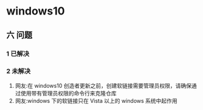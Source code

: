 # windows10

## 六 问题
### 1 已解决
### 2 未解决
1. 网友:在 windows10 创造者更新之前，创建软链接需要管理员权限，请确保通过使用带有管理员权限的命令行来克隆仓库
2. 网友:windows 下的软链接只在 Vista 以上的 windows 系统中起作用
